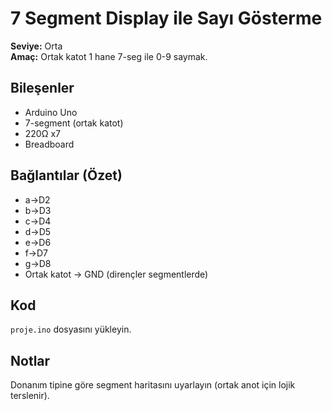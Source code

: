 
# 7 Segment Display ile Sayı Gösterme

**Seviye:** Orta  
**Amaç:** Ortak katot 1 hane 7-seg ile 0-9 saymak.

## Bileşenler
- Arduino Uno
- 7-segment (ortak katot)
- 220Ω x7
- Breadboard


## Bağlantılar (Özet)
- a->D2
- b->D3
- c->D4
- d->D5
- e->D6
- f->D7
- g->D8
- Ortak katot -> GND (dirençler segmentlerde)

## Kod
`proje.ino` dosyasını yükleyin.

## Notlar
Donanım tipine göre segment haritasını uyarlayın (ortak anot için lojik terslenir).
